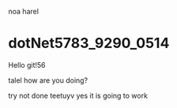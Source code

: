noa harel
# dotNet5783_9290_0514
Hello git!56

talel how are you doing?

try
not done
teetuyv
yes it is going to work